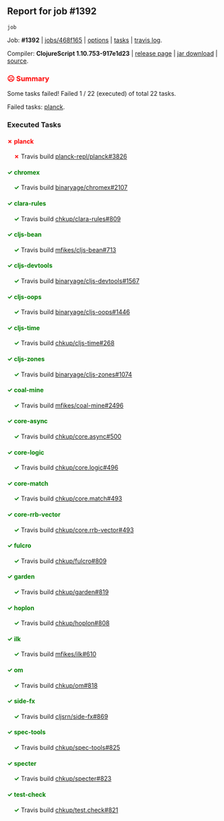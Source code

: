 ## Report for job #1392
```
job
```


Job: **#1392** | [jobs/468f165](https://github.com/cljs-oss/canary/commit/468f1657c77b4393685734fac1f43f7ffe20e71a) | [options](options.edn) | [tasks](tasks.edn) | [travis log](https://travis-ci.org/cljs-oss/canary/builds/682250336).

Compiler: **ClojureScript 1.10.753-917e1d23** | [release page](https://github.com/cljs-oss/canary/releases/tag/r1.10.753-917e1d23) | [jar download](https://github.com/cljs-oss/canary/releases/download/r1.10.753-917e1d23/clojurescript-1.10.753-917e1d23.jar) | [source](https://github.com/clojure/clojurescript/commit/917e1d2338873246b2dabaa04e339cd10c6e27ca).

### <b style='color:red'>☹ Summary</b>

Some tasks failed! Failed 1 / 22 (executed) of total 22 tasks.

Failed tasks: [planck](#-planck).

### Executed Tasks

#### <b style='color:red'>&#x2717; planck</b>
&nbsp;&nbsp;&nbsp;&nbsp;<b style='color:red'>&#x2717;</b> Travis build [planck-repl/planck#3826](https://travis-ci.org/planck-repl/planck/builds/682251159)<br>

#### <b style='color:green'>&#x2713; chromex</b>
&nbsp;&nbsp;&nbsp;&nbsp;<b style='color:green'>&#x2713;</b> Travis build [binaryage/chromex#2107](https://travis-ci.org/binaryage/chromex/builds/682251035)<br>

#### <b style='color:green'>&#x2713; clara-rules</b>
&nbsp;&nbsp;&nbsp;&nbsp;<b style='color:green'>&#x2713;</b> Travis build [chkup/clara-rules#809](https://travis-ci.org/chkup/clara-rules/builds/682251041)<br>

#### <b style='color:green'>&#x2713; cljs-bean</b>
&nbsp;&nbsp;&nbsp;&nbsp;<b style='color:green'>&#x2713;</b> Travis build [mfikes/cljs-bean#713](https://travis-ci.org/mfikes/cljs-bean/builds/682251043)<br>

#### <b style='color:green'>&#x2713; cljs-devtools</b>
&nbsp;&nbsp;&nbsp;&nbsp;<b style='color:green'>&#x2713;</b> Travis build [binaryage/cljs-devtools#1567](https://travis-ci.org/binaryage/cljs-devtools/builds/682251045)<br>

#### <b style='color:green'>&#x2713; cljs-oops</b>
&nbsp;&nbsp;&nbsp;&nbsp;<b style='color:green'>&#x2713;</b> Travis build [binaryage/cljs-oops#1446](https://travis-ci.org/binaryage/cljs-oops/builds/682251047)<br>

#### <b style='color:green'>&#x2713; cljs-time</b>
&nbsp;&nbsp;&nbsp;&nbsp;<b style='color:green'>&#x2713;</b> Travis build [chkup/cljs-time#268](https://travis-ci.org/chkup/cljs-time/builds/682251049)<br>

#### <b style='color:green'>&#x2713; cljs-zones</b>
&nbsp;&nbsp;&nbsp;&nbsp;<b style='color:green'>&#x2713;</b> Travis build [binaryage/cljs-zones#1074](https://travis-ci.org/binaryage/cljs-zones/builds/682251052)<br>

#### <b style='color:green'>&#x2713; coal-mine</b>
&nbsp;&nbsp;&nbsp;&nbsp;<b style='color:green'>&#x2713;</b> Travis build [mfikes/coal-mine#2496](https://travis-ci.org/mfikes/coal-mine/builds/682251056)<br>

#### <b style='color:green'>&#x2713; core-async</b>
&nbsp;&nbsp;&nbsp;&nbsp;<b style='color:green'>&#x2713;</b> Travis build [chkup/core.async#500](https://travis-ci.org/chkup/core.async/builds/682251062)<br>

#### <b style='color:green'>&#x2713; core-logic</b>
&nbsp;&nbsp;&nbsp;&nbsp;<b style='color:green'>&#x2713;</b> Travis build [chkup/core.logic#496](https://travis-ci.org/chkup/core.logic/builds/682251064)<br>

#### <b style='color:green'>&#x2713; core-match</b>
&nbsp;&nbsp;&nbsp;&nbsp;<b style='color:green'>&#x2713;</b> Travis build [chkup/core.match#493](https://travis-ci.org/chkup/core.match/builds/682251068)<br>

#### <b style='color:green'>&#x2713; core-rrb-vector</b>
&nbsp;&nbsp;&nbsp;&nbsp;<b style='color:green'>&#x2713;</b> Travis build [chkup/core.rrb-vector#493](https://travis-ci.org/chkup/core.rrb-vector/builds/682251070)<br>

#### <b style='color:green'>&#x2713; fulcro</b>
&nbsp;&nbsp;&nbsp;&nbsp;<b style='color:green'>&#x2713;</b> Travis build [chkup/fulcro#809](https://travis-ci.org/chkup/fulcro/builds/682251080)<br>

#### <b style='color:green'>&#x2713; garden</b>
&nbsp;&nbsp;&nbsp;&nbsp;<b style='color:green'>&#x2713;</b> Travis build [chkup/garden#819](https://travis-ci.org/chkup/garden/builds/682251103)<br>

#### <b style='color:green'>&#x2713; hoplon</b>
&nbsp;&nbsp;&nbsp;&nbsp;<b style='color:green'>&#x2713;</b> Travis build [chkup/hoplon#808](https://travis-ci.org/chkup/hoplon/builds/682251095)<br>

#### <b style='color:green'>&#x2713; ilk</b>
&nbsp;&nbsp;&nbsp;&nbsp;<b style='color:green'>&#x2713;</b> Travis build [mfikes/ilk#610](https://travis-ci.org/mfikes/ilk/builds/682251149)<br>

#### <b style='color:green'>&#x2713; om</b>
&nbsp;&nbsp;&nbsp;&nbsp;<b style='color:green'>&#x2713;</b> Travis build [chkup/om#818](https://travis-ci.org/chkup/om/builds/682251136)<br>

#### <b style='color:green'>&#x2713; side-fx</b>
&nbsp;&nbsp;&nbsp;&nbsp;<b style='color:green'>&#x2713;</b> Travis build [cljsrn/side-fx#869](https://travis-ci.org/cljsrn/side-fx/builds/682251107)<br>

#### <b style='color:green'>&#x2713; spec-tools</b>
&nbsp;&nbsp;&nbsp;&nbsp;<b style='color:green'>&#x2713;</b> Travis build [chkup/spec-tools#825](https://travis-ci.org/chkup/spec-tools/builds/682251138)<br>

#### <b style='color:green'>&#x2713; specter</b>
&nbsp;&nbsp;&nbsp;&nbsp;<b style='color:green'>&#x2713;</b> Travis build [chkup/specter#823](https://travis-ci.org/chkup/specter/builds/682251128)<br>

#### <b style='color:green'>&#x2713; test-check</b>
&nbsp;&nbsp;&nbsp;&nbsp;<b style='color:green'>&#x2713;</b> Travis build [chkup/test.check#821](https://travis-ci.org/chkup/test.check/builds/682251143)<br>